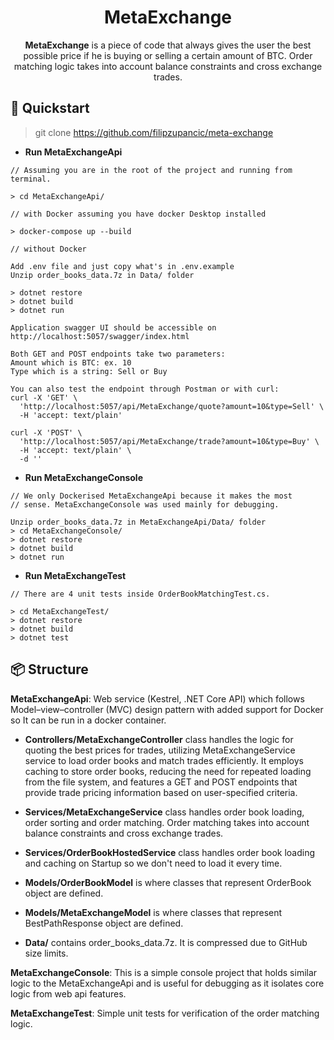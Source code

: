 # <h1 align="center"> MetaExchange </h1>

<p style="text-align: center;"> <b>MetaExchange</b> is a piece of code that always gives the user the best possible price if he is buying or selling a certain amount of BTC. Order matching logic takes into account balance constraints and cross exchange trades. </p>

## 🚀 Quickstart

> git clone https://github.com/filipzupancic/meta-exchange

- **Run MetaExchangeApi**

```
// Assuming you are in the root of the project and running from terminal.

> cd MetaExchangeApi/

// with Docker assuming you have docker Desktop installed

> docker-compose up --build

// without Docker

Add .env file and just copy what's in .env.example
Unzip order_books_data.7z in Data/ folder

> dotnet restore
> dotnet build
> dotnet run

Application swagger UI should be accessible on http://localhost:5057/swagger/index.html

Both GET and POST endpoints take two parameters:
Amount which is BTC: ex. 10
Type which is a string: Sell or Buy

You can also test the endpoint through Postman or with curl:
curl -X 'GET' \
  'http://localhost:5057/api/MetaExchange/quote?amount=10&type=Sell' \
  -H 'accept: text/plain'

curl -X 'POST' \
  'http://localhost:5057/api/MetaExchange/trade?amount=10&type=Buy' \
  -H 'accept: text/plain' \
  -d ''
```

- **Run MetaExchangeConsole**

```
// We only Dockerised MetaExchangeApi because it makes the most
// sense. MetaExchangeConsole was used mainly for debugging.

Unzip order_books_data.7z in MetaExchangeApi/Data/ folder
> cd MetaExchangeConsole/
> dotnet restore
> dotnet build
> dotnet run

```

- **Run MetaExchangeTest**

```
// There are 4 unit tests inside OrderBookMatchingTest.cs.

> cd MetaExchangeTest/
> dotnet restore
> dotnet build
> dotnet test
```

## 📦 Structure

**MetaExchangeApi**: Web service (Kestrel, .NET Core API) which follows Model–view–controller (MVC) design pattern with added support for Docker so It can be run in a docker container.

- **Controllers/MetaExchangeController** class handles the logic for quoting the best prices for trades, utilizing MetaExchangeService service to load order books and match trades efficiently. It employs caching to store order books, reducing the need for repeated loading from the file system, and features a GET and POST endpoints that provide trade pricing information based on user-specified criteria.

- **Services/MetaExchangeService** class handles order book loading, order sorting and order matching. Order matching takes into account balance constraints and cross exchange trades.

- **Services/OrderBookHostedService** class handles order book loading and caching on Startup so we don't need to load it every time.

- **Models/OrderBookModel** is where classes that represent OrderBook object are defined.

- **Models/MetaExchangeModel** is where classes that represent BestPathResponse object are defined.

- **Data/** contains order_books_data.7z. It is compressed due to GitHub size limits.

**MetaExchangeConsole**: This is a simple console project that holds similar logic to the MetaExchangeApi and is useful for debugging as it isolates core logic from web api features.

**MetaExchangeTest**: Simple unit tests for verification of the order matching logic.
